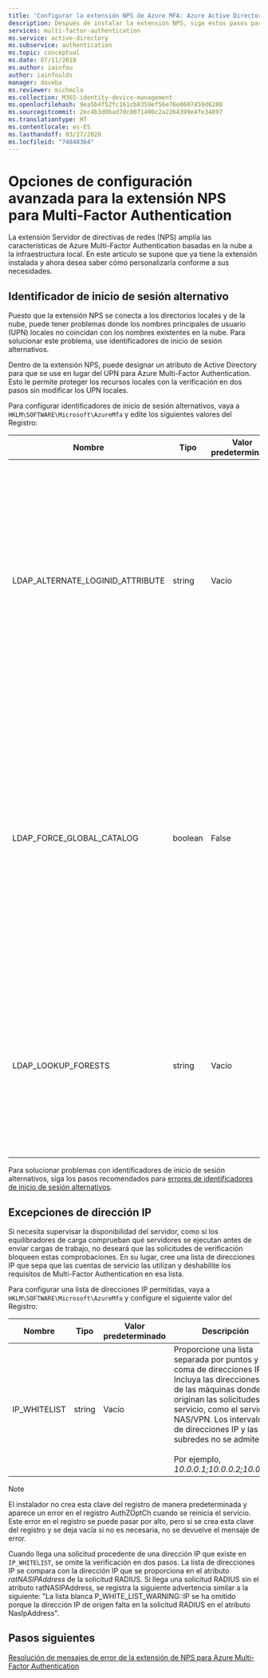 ```yaml
---
title: 'Configurar la extensión NPS de Azure MFA: Azure Active Directory'
description: Después de instalar la extensión NPS, siga estos pasos para la configuración avanzada como la creación de listas blancas de direcciones IP y el reemplazo de UPN.
services: multi-factor-authentication
ms.service: active-directory
ms.subservice: authentication
ms.topic: conceptual
ms.date: 07/11/2018
ms.author: iainfou
author: iainfoulds
manager: daveba
ms.reviewer: michmcla
ms.collection: M365-identity-device-management
ms.openlocfilehash: 9ea5b4f52fc161cb8359ef56e76e0607459d6280
ms.sourcegitcommit: 2ec4b3d0bad7dc0071400c2a2264399e4fe34897
ms.translationtype: HT
ms.contentlocale: es-ES
ms.lasthandoff: 03/27/2020
ms.locfileid: "74848364"
---
```

# <a name="advanced-configuration-options-for-the-nps-extension-for-multi-factor-authentication"></a>Opciones de configuración avanzada para la extensión NPS para Multi-Factor Authentication

La extensión Servidor de directivas de redes (NPS) amplía las características de Azure Multi-Factor Authentication basadas en la nube a la infraestructura local. En este artículo se supone que ya tiene la extensión instalada y ahora desea saber cómo personalizarla conforme a sus necesidades. 

## <a name="alternate-login-id"></a>Identificador de inicio de sesión alternativo

Puesto que la extensión NPS se conecta a los directorios locales y de la nube, puede tener problemas donde los nombres principales de usuario (UPN) locales no coincidan con los nombres existentes en la nube. Para solucionar este problema, use identificadores de inicio de sesión alternativos. 

Dentro de la extensión NPS, puede designar un atributo de Active Directory para que se use en lugar del UPN para Azure Multi-Factor Authentication. Esto le permite proteger los recursos locales con la verificación en dos pasos sin modificar los UPN locales. 

Para configurar identificadores de inicio de sesión alternativos, vaya a `HKLM\SOFTWARE\Microsoft\AzureMfa` y edite los siguientes valores del Registro:

| Nombre | Tipo | Valor predeterminado | Descripción |
| ---- | ---- | ------------- | ----------- |
| LDAP_ALTERNATE_LOGINID_ATTRIBUTE | string | Vacío | Designe el nombre del atributo de Active Directory que desea usar en lugar del UPN. Este atributo se utiliza como el atributo AlternateLoginId. Si este valor del Registro se establece en un [atributo de Active Directory válido](https://msdn.microsoft.com/library/ms675090.aspx) (por ejemplo, correo electrónico o displayName), a continuación, el valor del atributo se utiliza en lugar del UPN del usuario para la autenticación. Si este valor del registro está vacío o no está configurado, AlternateLoginId se deshabilita y el UPN del usuario se utiliza para la autenticación. |
| LDAP_FORCE_GLOBAL_CATALOG | boolean | False | Use esta marca para exigir el uso del catálogo global para búsquedas LDAP al buscar AlternateLoginId. Configure un controlador de dominio como catálogo global, agregue el atributo AlternateLoginId a dicho catálogo y luego habilite esta marca. <br><br> Si LDAP_LOOKUP_FORESTS se ha configurado (no vacío), **se exige que esta marca sea true**, independientemente del valor de la configuración del Registro. En este caso, la extensión NPS requiere que el catálogo global esté configurado con el atributo AlternateLoginId para cada bosque. |
| LDAP_LOOKUP_FORESTS | string | Vacío | Proporcione una lista separada por puntos y coma de bosques para buscar. Por ejemplo, *contoso.com;foobar.com*. Si se configura este valor del Registro, la extensión NPS busca iterativamente en todos los bosques en el orden en el que se muestran y devuelve el primer valor AlternateLoginId correcto. Si este valor del Registro no está configurado, la búsqueda de AlternateLoginId se limita al dominio actual.|

Para solucionar problemas con identificadores de inicio de sesión alternativos, siga los pasos recomendados para [errores de identificadores de inicio de sesión alternativos](howto-mfa-nps-extension-errors.md#alternate-login-id-errors).

## <a name="ip-exceptions"></a>Excepciones de dirección IP

Si necesita supervisar la disponibilidad del servidor, como si los equilibradores de carga comprueban qué servidores se ejecutan antes de enviar cargas de trabajo, no deseará que las solicitudes de verificación bloqueen estas comprobaciones. En su lugar, cree una lista de direcciones IP que sepa que las cuentas de servicio las utilizan y deshabilite los requisitos de Multi-Factor Authentication en esa lista.

Para configurar una lista de direcciones IP permitidas, vaya a `HKLM\SOFTWARE\Microsoft\AzureMfa` y configure el siguiente valor del Registro:

| Nombre | Tipo | Valor predeterminado | Descripción |
| ---- | ---- | ------------- | ----------- |
| IP_WHITELIST | string | Vacío | Proporcione una lista separada por puntos y coma de direcciones IP. Incluya las direcciones IP de las máquinas donde se originan las solicitudes de servicio, como el servidor NAS/VPN. Los intervalos de direcciones IP y las subredes no se admiten. <br><br> Por ejemplo, *10.0.0.1;10.0.0.2;10.0.0.3*.

> [!NOTE]
> El instalador no crea esta clave del registro de manera predeterminada y aparece un error en el registro AuthZOptCh cuando se reinicia el servicio. Este error en el registro se puede pasar por alto, pero si se crea esta clave del registro y se deja vacía si no es necesaria, no se devuelve el mensaje de error.

Cuando llega una solicitud procedente de una dirección IP que existe en `IP_WHITELIST`, se omite la verificación en dos pasos. La lista de direcciones IP se compara con la dirección IP que se proporciona en el atributo *ratNASIPAddress* de la solicitud RADIUS. Si llega una solicitud RADIUS sin el atributo ratNASIPAddress, se registra la siguiente advertencia similar a la siguiente: "La lista blanca P_WHITE_LIST_WARNING::IP se ha omitido porque la dirección IP de origen falta en la solicitud RADIUS en el atributo NasIpAddress".

## <a name="next-steps"></a>Pasos siguientes

[Resolución de mensajes de error de la extensión de NPS para Azure Multi-Factor Authentication](howto-mfa-nps-extension-errors.md)
